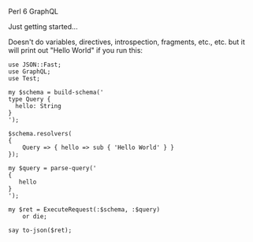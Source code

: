 Perl 6 GraphQL


Just getting started...

Doesn't do variables, directives, introspection, fragments, etc., etc. but it
will print out "Hello World" if you run this:


```
use JSON::Fast;
use GraphQL;
use Test;

my $schema = build-schema('
type Query {
  hello: String
}
');

$schema.resolvers(
{
    Query => { hello => sub { 'Hello World' } }
});

my $query = parse-query('
{
   hello
}
');

my $ret = ExecuteRequest(:$schema, :$query)
    or die;

say to-json($ret);
```
